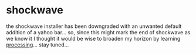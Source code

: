 <!--
  date: 2004-06-23
  modified: 2004-06-23
  slug: shockwave
  type: post
  categories: Director, Processing
-->

# shockwave

<p>the shockwave installer has been downgraded with an unwanted default addition of a yahoo bar&#8230; so, since this might mark the end of shockwave as we know it I thought it would be wise to broaden my horizon by learning <a href="http://www.processing.org/" target="_blank">processing</a>&#8230; stay tuned&#8230;</p>
